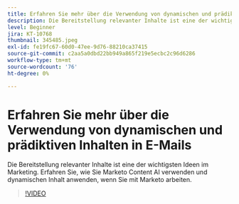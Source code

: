 ```yaml
---
title: Erfahren Sie mehr über die Verwendung von dynamischen und prädiktiven Inhalten in E-Mails
description: Die Bereitstellung relevanter Inhalte ist eine der wichtigsten Ideen im Marketing. Erfahren Sie, wie Sie Marketo Content AI verwenden und dynamischen Inhalt anwenden, wenn Sie mit Marketo arbeiten.
level: Beginner
jira: KT-10768
thumbnail: 345485.jpeg
exl-id: fe19fc67-60d0-47ee-9d76-88210ca37415
source-git-commit: c2aa5a0dbd22bb949a865f219e5ecbc2c96d6286
workflow-type: tm+mt
source-wordcount: '76'
ht-degree: 0%

---
```


# Erfahren Sie mehr über die Verwendung von dynamischen und prädiktiven Inhalten in E-Mails

Die Bereitstellung relevanter Inhalte ist eine der wichtigsten Ideen im Marketing. Erfahren Sie, wie Sie Marketo Content AI verwenden und dynamischen Inhalt anwenden, wenn Sie mit Marketo arbeiten.

>[!VIDEO](https://video.tv.adobe.com/v/345485/?quality=12&learn=on)
